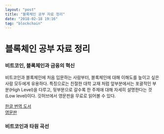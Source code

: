 ```yaml
---
layout: "post"
title: "블록체인 공부 자료 정리"
date: "2018-02-18 19:16"
tag: "blockchain"
---
```


# 블록체인 공부 자료 정리


### 비트코인, 블록체인과 금융의 혁신

비트코인과 블록체인에 처음 입문하는 사람부터, 블록체인에 대해 이해도를 높이고 싶은 사람 모두에게 유용하다. 특징으로는 친절한 대학 교재 처럼 앞부분에서는 포괄적인 부분(High Level)을 다루고, 뒷부분으로 갈수록 한 주제애 대해 자세히 설명한다는 것(Low level)이다. 깃허브에서 영문판을 무료로 읽어볼 수 있다.  

[한글 번역 도서](http://book.naver.com/bookdb/book_detail.nhn?bid=9685493)  
[영문판](https://github.com/bitcoinbook/bitcoinbook/blob/develop/book.asciidoc)

### 비트코인과 타원 곡선

### 
